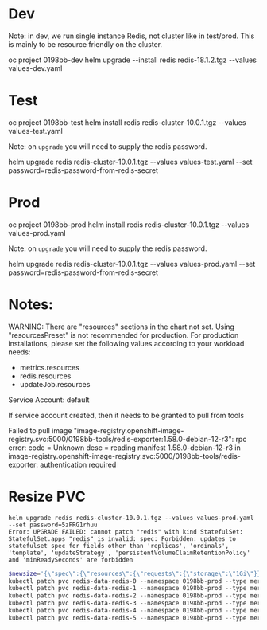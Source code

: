 
# Dev

Note: in dev, we run single instance Redis, not cluster like in test/prod. This is mainly to 
be resource friendly on the cluster.

oc project 0198bb-dev
helm upgrade --install redis redis-18.1.2.tgz  --values values-dev.yaml

# Test

oc project 0198bb-test
helm install redis redis-cluster-10.0.1.tgz --values values-test.yaml

Note: on `upgrade` you will need to supply the redis password. 

helm upgrade redis redis-cluster-10.0.1.tgz --values values-test.yaml --set password=redis-password-from-redis-secret

# Prod

oc project 0198bb-prod
helm install redis redis-cluster-10.0.1.tgz --values values-prod.yaml

Note: on `upgrade` you will need to supply the redis password. 

helm upgrade redis redis-cluster-10.0.1.tgz --values values-prod.yaml --set password=redis-password-from-redis-secret



# Notes:



WARNING: There are "resources" sections in the chart not set. Using "resourcesPreset" is not recommended for production. For production installations, please set the following values according to your workload needs:
  - metrics.resources
  - redis.resources
  - updateJob.resources


Service Account: default

If service account created, then it needs to be granted to pull from tools

Failed to pull image "image-registry.openshift-image-registry.svc:5000/0198bb-tools/redis-exporter:1.58.0-debian-12-r3": rpc error: code = Unknown desc = reading manifest 1.58.0-debian-12-r3 in image-registry.openshift-image-registry.svc:5000/0198bb-tools/redis-exporter: authentication required


# Resize PVC

```
helm upgrade redis redis-cluster-10.0.1.tgz --values values-prod.yaml --set password=5zFRG1rhuu
Error: UPGRADE FAILED: cannot patch "redis" with kind StatefulSet: StatefulSet.apps "redis" is invalid: spec: Forbidden: updates to statefulset spec for fields other than 'replicas', 'ordinals', 'template', 'updateStrategy', 'persistentVolumeClaimRetentionPolicy' and 'minReadySeconds' are forbidden
```

```powershell
$newsize='{\"spec\":{\"resources\":{\"requests\":{\"storage\":\"1Gi\"}}}}'
kubectl patch pvc redis-data-redis-0 --namespace 0198bb-prod --type merge --patch $newsize
kubectl patch pvc redis-data-redis-1 --namespace 0198bb-prod --type merge --patch $newsize
kubectl patch pvc redis-data-redis-2 --namespace 0198bb-prod --type merge --patch $newsize
kubectl patch pvc redis-data-redis-3 --namespace 0198bb-prod --type merge --patch $newsize
kubectl patch pvc redis-data-redis-4 --namespace 0198bb-prod --type merge --patch $newsize
kubectl patch pvc redis-data-redis-5 --namespace 0198bb-prod --type merge --patch $newsize
```
